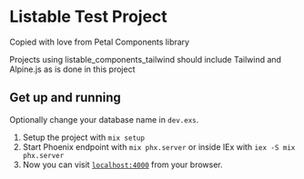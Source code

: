 # Listable Test Project

Copied with love from Petal Components library

Projects using listable_components_tailwind should include Tailwind and Alpine.js as is done in this project

## Get up and running

Optionally change your database name in `dev.exs`.

1. Setup the project with `mix setup`
2. Start Phoenix endpoint with `mix phx.server` or inside IEx with `iex -S mix phx.server`
3. Now you can visit [`localhost:4000`](http://localhost:4000) from your browser.



